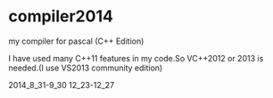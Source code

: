 compiler2014
============

my compiler for pascal (C++ Edition)

I have used many C++11 features in my code.So VC++2012 or 2013 is needed.(I use VS2013 community edition)


2014_8_31-9_30 12_23-12_27
